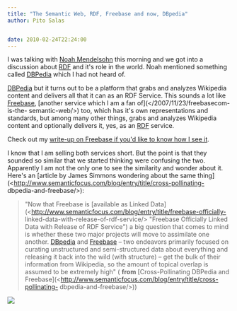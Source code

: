 ```yaml
---
title: "The Semantic Web, RDF, Freebase and now, DBpedia"
author: Pito Salas


date: 2010-02-24T22:24:00
---
```




I was talking with [Noah Mendelsohn](<http://www.arcanedomain.com/>) this
morning and we got into a discussion about [RDF](<http://www.w3.org/RDF/>) and
it's role in the world. Noah mentioned something called
[DBPedia](<http://dbpedia.org/About>) which I had not heard of.

[DBPedia](<http://dbpedia.org/About>) but it turns out to be a platform that
grabs and analyzes Wikipedia content and delivers all that it can as an RDF
Service. This sounds a lot like [Freebase](<http://www.freebase.com/>),
[another service which I am a fan of](</2007/11/23/freebasecom-is-the-
semantic-web/>) too, which has it's own representations and standards, but
among many other things, grabs and analyzes Wikipedia content and optionally
delivers it, yes, as an [RDF](<http://www.w3.org/RDF/>) service.

Check out my [write-up on Freebase if you'd like to know how I see
it](</2007/11/23/freebasecom-is-the-semantic-web/>).

I know that I am selling both services short. But the point is that they
sounded so similar that we started thinking were confusing the two. Apparently
I am not the only one to see the similarity and wonder about it. Here's an
[article by James Simmons wondering about the same
thing](<http://www.semanticfocus.com/blog/entry/title/cross-pollinating-
dbpedia-and-freebase/>):

> "Now that Freebase is [available as Linked
> Data](<http://www.semanticfocus.com/blog/entry/title/freebase-officially-
> linked-data-with-release-of-rdf-service/> "Freebase Officially Linked Data
> with Release of RDF Service") a big question that comes to mind is whether
> these two major projects will move to assimilate one another.
> [DBpedia](<http://dbpedia.org/> "DBpedia") and
> [Freebase](<http://www.freebase.com/> "Freebase") – two endeavors primarily
> focused on curating unstructured and semi-structured data about everything
> and releasing it back into the wild (with structure) – get the bulk of their
> information from Wikipedia, so the amount of topical overlap is assumed to
> be extremely high" ( **from** [Cross-Pollinating DBPedia and
> Freebase](<http://www.semanticfocus.com/blog/entry/title/cross-pollinating-
> dbpedia-and-freebase/>))

![](https://i0.wp.com/img.zemanta.com/pixy.gif?w=584)


